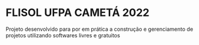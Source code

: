 
# FLISOL UFPA CAMETÁ 2022
Projeto desenvolvido para por em prática a construção e gerenciamento de projetos utilizando softwares livres e gratuitos
